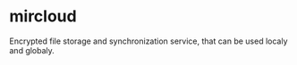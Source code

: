 # mircloud
Encrypted file storage and synchronization service, that can be used localy and globaly.

